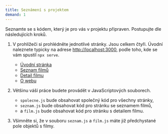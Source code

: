 ```yaml
---
title: Seznámení s projektem
demand: 1
---
```


Seznamte se s kódem, který je pro vás v projektu připraven. Postupujte dle následujících kroků.

1. V prohlížeči si prohlédněte jednotlivé stránky. Jsou celkem čtyři. Úvodní naleznete typicky na adrese [http://localhost:3000](http://localhost:3000), podle toho, kde se vám spustil `npx serve`.

   - [Úvodní stránka](http://localhost:3000)
   - [Seznam filmů](http://localhost:3000/seznam.html)
   - [Detail filmu](http://localhost:3000/film.html)
   - [O webu](http://localhost:3000/o-webu.html)

1. Většinu váší práce budete provádět v JavaScriptových souborech.

   - `spolecne.js` bude obsahovat společný kód pro všechny stránky,
   - `seznam.js` bude obsahovat kód pro stránku se seznamem filmů,
   - a `film.js` bude obsahovat kód pro stránku s detailem filmu.

1. Všimněte si, že v souboru `seznam.js` a `film.js` máte již předchystané pole objektů s filmy.
